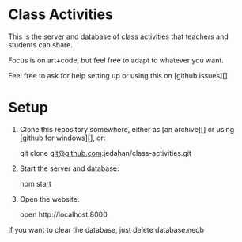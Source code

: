 # Class Activities

This is the server and database of class activities that teachers and students can share.

Focus is on art+code, but feel free to adapt to whatever you want.

Feel free to ask for help setting up or using this on [github issues][]


# Setup

1. Clone this repository somewhere, either as [an archive][] or using [github for windows][], or:

    git clone git@github.com:jedahan/class-activities.git

2. Start the server and database:

    npm start

3. Open the website:

    open http://localhost:8000


If you want to clear the database, just delete database.nedb
